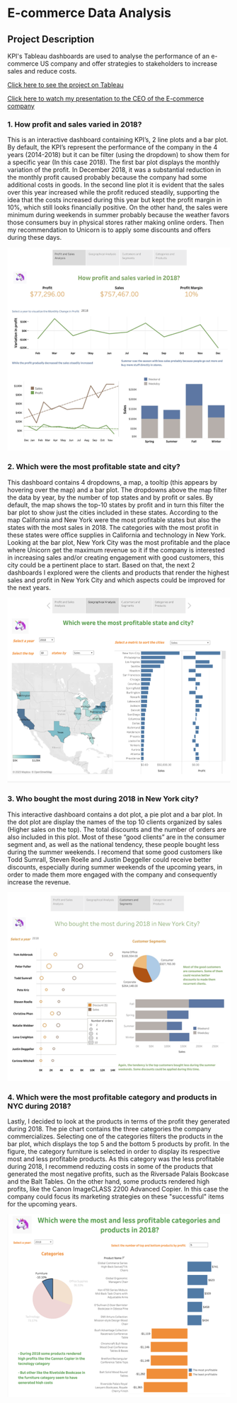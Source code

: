 # E-commerce Data Analysis
## Project Description
KPI's Tableau dashboards are used to analyse the performance of an e-commerce US company and offer strategies to stakeholders to increase sales and reduce costs.

[Click here to see the project on Tableau](https://public.tableau.com/views/E-commerceDataAnalysis_16819218022800/Story1?:language=en-US&publish=yes&:display_count=n&:origin=viz_share_link)

[Click here to watch my presentation to the CEO of the E-commerce company](https://www.loom.com/share/edfeddc138724d25b67004a480d64f62)

### 1. How profit and sales varied in 2018?

This is an interactive dashboard containing KPI’s, 2 line plots and a bar plot. By default, the KPI’s represent the performance of the company in the 4 years (2014-2018) but it can be filter (using the dropdown) to show them for a specific year (In this case 2018). The first bar plot displays the monthly variation of the profit. In December 2018, it was a substantial reduction in the monthly profit caused probably because the company had some additional costs in goods. In the second line plot it is evident that the sales over this year increased while the profit reduced steadily, supporting the idea that the costs increased during this year but kept the profit margin in 10%, which still looks financially positive. On the other hand, the sales were minimum during weekends in summer probably because the weather favors those consumers buy in physical stores rather making online orders. Then my recommendation to Unicorn is to apply some discounts and offers during these days. 

<p align="center">
 
 <img src="https://github.com/jorgeUnas/E-commerce_Data_Analysis/blob/main/How%20profit%20and%20sales%20varied%20in%202018.png" alt="How profit and sales varied in 2018?"> 
</p>

### 2. Which were the most profitable state and city?

This dashboard contains 4 dropdowns, a map, a tooltip (this appears by hovering over the map) and a bar plot. The dropdowns above the map filter the data by year, by the number of top states and by profit or sales. By default, the map shows the top-10 states by profit and in turn this filter the bar plot to show just the cities included in these states. According to the map California and New York were the most profitable states but also the states with the most sales in 2018. The categories with the most profit in these states were office supplies in California and technology in New York.
Looking at the bar plot, New York City was the most profitable and the place where Unicorn get the maximum revenue so it if the company is interested in increasing sales and/or creating engagement with good customers, this city could be a pertinent place to start. Based on that, the next 2 dashboards I explored were the clients and products that render the highest sales and profit in New York City and which aspects could be improved for the next years. 

 <img src="https://github.com/jorgeUnas/E-commerce_Data_Analysis/blob/main/Which%20were%20the%20most%20profitable%20state%20and%20city.png" alt="Which were the most profitable state and city?"> 

### 3. Who bought the most during 2018 in New York city? 

This interactive dashboard contains a dot plot, a pie plot and a bar plot. In the dot plot are display the names of the top 10 clients organized by sales (Higher sales on the top). The total discounts and the number of orders are also included in this plot. Most of these “good clients” are in the consumer segment and, as well as the national tendency, these people bought less during the summer weekends. I recomend  that some good customers like Todd Sumrall, Steven Roelle and Justin Deggeller could receive better discounts, especially during summer weekends of the upcoming years, in order to made them more engaged with the company and consequently increase the revenue.  

 <img src="https://github.com/jorgeUnas/E-commerce_Data_Analysis/blob/main/Who%20bought%20the%20most%20during%202018%20in%20New%20York%20city.png" alt="Who bought the most during 2018 in New York city?"> 

### 4. Which were the most profitable category and products in NYC during 2018?

Lastly, I decided to look at the products in terms of the profit they generated during 2018. The pie chart contains the three categories the company commercializes. Selecting one of the categories filters the products in the bar plot, which displays the top 5 and the bottom 5 products by profit. In the figure, the category furniture is selected in order to display its respective most and less profitable products. As this category was the less profitable during 2018, I recommend reduzing costs in some of the products that generated the most negative profits, such as the Riversade Palais Bookcase and the Balt Tables. On the other hand, some products rendered high profits, like the Canon ImageCLASS 2200 Advanced Copier. In this case the company could focus its marketing strategies on these "successful" items for the upcoming years. 

 <img src="https://github.com/jorgeUnas/E-commerce_Data_Analysis/blob/main/categories%20and%20products.png" alt="Which were the most profitable category and products in NYC during 2018?"> 

